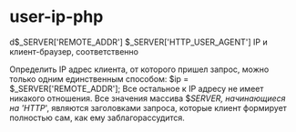 # user-ip-php

d$_SERVER['REMOTE_ADDR']
$_SERVER['HTTP_USER_AGENT']
IP и клиент-браузер, соответственно

Определить IP адрес клиента, от которого пришел запрос, можно только одним единственным способом: $ip = $_SERVER['REMOTE_ADDR']; Все остальное к IP адресу не имеет никакого отношения.
Все значения массива $_SERVER, начинающиеся на 'HTTP_', являются заголовками запроса, которые клиент формирует полностью сам, как ему заблагорассудится.
